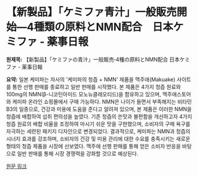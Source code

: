 # 【新製品】「ケミファ青汁」一般販売開始―4種類の原料とNMN配合　日本ケミファ - 薬事日報

**원제목:** 【新製品】「ケミファの青汁」一般販売‐4種の原料とNMN配合 日本ケミファ - 薬事日報

**요약:** 일본 케미파는 자사의 '케미파의 청즙 + NMN' 제품을 맥주애(Makuake) 사이트를 통한 선행 판매를 종료하고 일반 판매를 시작했다.  본 제품은 4가지 청즙 원료와 100mg의 NMN(β-니코틴아미드 모노뉴클레오티드)을 함유하고 있으며, 맥주애스토어와 케미파 온라인 쇼핑몰에서 구매 가능하다.  NMN은 나이가 들면서 부족해지는 비타민 B3의 일종으로, 건강과 미용에 도움을 준다고 알려져 있으며, 본 제품은 이러한 NMN을 청즙에 배합하여 섭취 편의성을 높였다.  기존 청즙의 쓴맛과 불편함을 개선하고자 4가지 청즙 원료의 배합 비율을 조정하여 마시기 쉬운 맛을 구현했으며,  소비자의 구매 욕구를 자극하는 세련된 패키지 디자인으로 변경되었다.  결과적으로, 케미파는 NMN과 청즙의 시너지 효과를 강조하며,  소비자의 건강 및 미용 관리에 대한 수요를 충족시키는 새로운 형태의 청즙 제품을 시장에 선보였다.  맥주애 선행 판매를 통해 얻은 소비자 반응을 바탕으로 일반 판매를 통해 시장 경쟁력을 강화할 것으로 예상된다.

[원문 링크](https://www.yakuji.co.jp/entry121065.html)
